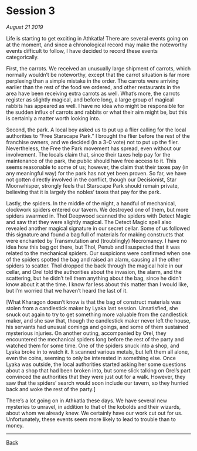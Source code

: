 # Session 3
_August 21 2019_

Life is starting to get exciting in Athkatla! There are several events going on at the moment, and since a chronological record may make the noteworthy events difficult to follow, I have decided to record these events categorically.

First, the carrots. We received an unusually large shipment of carrots, which normally wouldn’t be noteworthy, except that the carrot situation is far more perplexing than a simple mistake in the order. The carrots were arriving earlier than the rest of the food we ordered, and other restaurants in the area have been receiving extra carrots as well. What’s more, the carrots register as slightly magical, and before long, a large group of magical rabbits has appeared as well. I have no idea who might be responsible for the sudden influx of carrots and rabbits or what their aim might be, but this is certainly a matter worth looking into.

Second, the park. A local boy asked us to put up a flier calling for the local authorities to “Free Starscape Park.” I brought the flier before the rest of the franchise owners, and we decided (in a 3-0 vote) not to put up the flier. Nevertheless, the Free the Park movement has spread, even without our involvement. The locals claim that, since their taxes help pay for the maintenance of the park, the public should have free access to it. This seems reasonable to some of us; however, the claim that their taxes pay (in any meaningful way) for the park has not yet been proven. So far, we have not gotten directly involved in the conflict, though our Decisionist, Star Moonwhisper, strongly feels that Starscape Park should remain private, believing that it is largely the nobles’ taxes that pay for the park.

Lastly, the spiders. In the middle of the night, a handful of mechanical, clockwork spiders entered our tavern. We destroyed one of them, but more spiders swarmed in. Thol Deepwood scanned the spiders with Detect Magic and saw that they were slightly magical. The Detect Magic spell also revealed another magical signature in our secret cellar. Some of us followed this signature and found a bag full of materials for making constructs that were enchanted by Transmutation and (troublingly) Necromancy. I have no idea how this bag got there, but Thol, Penub and I suspected that it was related to the mechanical spiders. Our suspicions were confirmed when one of the spiders spotted the bag and raised an alarm, causing all the other spiders to scatter. Thol dropped the back through the magical hole in our cellar, and Orel told the authorities about the invasion, the alarm, and the scattering, but he didn’t tell them anything about the bag, since he didn’t know about it at the time. I know far less about this matter than I would like, but I’m worried that we haven’t heard the last of it.

[What Kharagon doesn’t know is that the bag of construct materials was stolen from a candlestick maker by Lyaka last session. Unsatisfied, she snuck out again to try to get something more valuable from the candlestick maker, and she saw that, though the candlestick maker never left the house, his servants had unusual comings and goings, and some of them sustained mysterious injuries. On another outing, accompanied by Orel, they encountered the mechanical spiders long before the rest of the party and watched them for some time. One of the spiders snuck into a shop, and Lyaka broke in to watch it. It scanned various metals, but left them all alone, even the coins, seeming to only be interested in something else. Once Lyaka was outside, the local authorities started asking her some questions about a shop that had been broken into, but some slick talking on Orel’s part convinced the authorities that they were just out for a walk. However, they saw that the spiders’ search would soon include our tavern, so they hurried back and woke the rest of the party.]

There’s a lot going on in Athkatla these days. We have several new mysteries to unravel, in addition to that of the kobolds and their wizards, about whom we already knew. We certainly have our work cut out for us. Unfortunately, these events seem more likely to lead to trouble than to money.

---
[Back](./)
